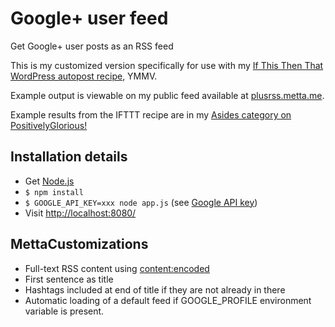 # Google+ user feed

Get Google+ user posts as an RSS feed

This is my customized version specifically for use with my [If This Then That WordPress autopost recipe](https://ifttt.com/myrecipes/personal/3282469/share), YMMV.

Example output is viewable on my public feed available at [plusrss.metta.me](http://plusrss.metta.me).

Example results from the IFTTT recipe are in my [Asides category on PositivelyGlorious!](http://positivelyglorious.com/category/asides/)

## Installation details

- Get [Node.js](http://nodejs.org/)
- `$ npm install`
- `$ GOOGLE_API_KEY=xxx node app.js` (see [Google API key](https://developers.google.com/+/api/oauth))
- Visit [http://localhost:8080/](http://localhost:8080/)

## MettaCustomizations

- Full-text RSS content using <content:encoded>
- First sentence as title
- Hashtags included at end of title if they are not already in there
- Automatic loading of a default feed if GOOGLE_PROFILE environment variable is present.
